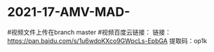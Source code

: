 # 2021-17-AMV-MAD-
#视频文件上传在branch master 
#视频百度云链接：
链接：https://pan.baidu.com/s/1u6wdoKXco9GWpcLs-EpbGA 
提取码：op1k 



